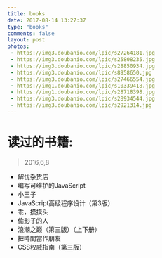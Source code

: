 ```yaml
---
title: books
date: 2017-08-14 13:27:37
type: "books"
comments: false
layout: post
photos:
 - https://img3.doubanio.com/lpic/s27264181.jpg
 - https://img3.doubanio.com/lpic/s25808235.jpg
 - https://img3.doubanio.com/lpic/s28850934.jpg
 - https://img3.doubanio.com/lpic/s8958650.jpg
 - https://img3.doubanio.com/lpic/s27466554.jpg
 - https://img1.doubanio.com/lpic/s10339418.jpg
 - https://img1.doubanio.com/lpic/s28718398.jpg
 - https://img3.doubanio.com/lpic/s28934544.jpg
 - https://img3.doubanio.com/lpic/s2921314.jpg
---
```

# 读过的书籍:
> 2016,6,8

- 解忧杂货店
- 编写可维护的JavaScript
- 小王子
- JavaScript高级程序设计（第3版）
- 乖，摸摸头
- 偷影子的人
- 浪潮之巅（第三版）（上下册）
- 把時間當作朋友
- CSS权威指南（第三版）